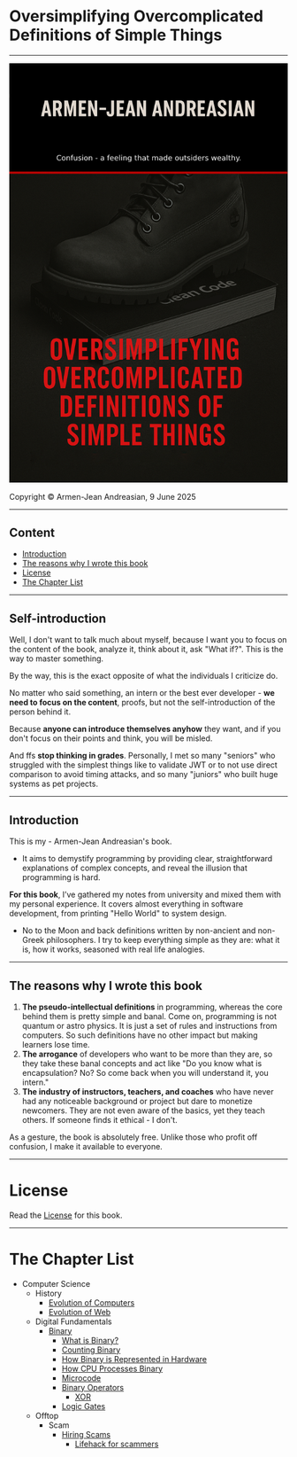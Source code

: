 # Oversimplifying Overcomplicated Definitions of Simple Things

---
![cover.png](.github/img/cover.png)

Copyright © Armen-Jean Andreasian, 9 June 2025

---
## Content

- [Introduction](#introduction)
- [The reasons why I wrote this book](#the-reasons-why-i-wrote-this-book)
- [License](#license)
- [The Chapter List](#the-chapter-list)

---
## Self-introduction

Well, I don't want to talk much about myself, because I want you to focus on the content of the book, analyze it, think about it, ask "What if?". This is the way to master something.

By the way, this is the exact opposite of what the individuals I criticize do.

No matter who said something, an intern or the best ever developer - **we need to focus on the content**, proofs, but not the self-introduction of the person behind it.

Because **anyone can introduce themselves anyhow** they want, and if you don't focus on their points and think, you will be misled.

And ffs **stop thinking in grades**. Personally, I met so many "seniors" who struggled with the simplest things like to validate JWT or to not use direct comparison to avoid timing attacks, and so many "juniors" who built huge systems as pet projects.

---
## Introduction

This is my - Armen-Jean Andreasian's book. 

- It aims to demystify programming by providing clear, straightforward explanations of complex concepts, and reveal the illusion that programming is hard.

**For this book**, I’ve gathered my notes from university and mixed them with my personal experience. It covers almost everything in software development, from printing "Hello World" to system design.

- No to the Moon and back definitions written by non-ancient and non-Greek philosophers. I try to keep everything simple as they are: what it is, how it works, seasoned with real life analogies.

---
## The reasons why I wrote this book

1. **The pseudo-intellectual definitions** in programming, whereas the core behind them is pretty simple and banal. Come on, programming is not quantum or astro physics. It is just a set of rules and instructions from computers. So such definitions have no other impact but making learners lose time.
2. **The arrogance** of developers who want to be more than they are, so they take these banal concepts and act like "Do you know what is encapsulation? No? So come back when you will understand it, you intern."
3. **The industry of instructors, teachers, and coaches** who have never had any noticeable background or project but dare to monetize newcomers. They are not even aware of the basics, yet they teach others. If someone finds it ethical - I don't.

As a gesture, the book is absolutely free. Unlike those who profit off confusion, I make it available to everyone.

---
# License
Read the [License](License.md) for this book.


----
# The Chapter List

- Computer Science
  - History
    - [Evolution of Computers](Computer%20Science/History/Evolution%20of%20Computers.md)
    - [Evolution of Web](Computer%20Science/History/Evolution%20of%20Web.md)
  - Digital Fundamentals
    - [Binary](Computer%20Science/Digital%20Fundamentals/Binary/README.md)
      - [What is Binary?](Computer%20Science/Digital%20Fundamentals/Binary/What%20is%20binary.md)
      - [Counting Binary](Computer%20Science/Digital%20Fundamentals/Binary/Counting%20Binary.md)
      - [How Binary is Represented in Hardware](Computer%20Science/Digital%20Fundamentals/Binary/How%20Binary%20is%20Represented%20in%20Hardware.md)
      - [How CPU Processes Binary](Computer%20Science/Digital%20Fundamentals/Binary/How%20CPU%20Processes%20Binary.md)
      - [Microcode](Computer%20Science/Digital%20Fundamentals/Binary/Microcode.md)
      - [Binary Operators](Computer%20Science/Digital%20Fundamentals/Binary/Binary%20Operators/README.md)
        - [XOR](Computer%20Science/Digital%20Fundamentals/Binary/Binary%20Operators/XOR.md) 
      - [Logic Gates](Computer%20Science/Digital%20Fundamentals/Binary/Logic%20Gates%20%26%20Binary%20Operators/Logic%20Gates.md)
  - Offtop
    - Scam
      - [Hiring Scams](Offtop/Scam/Hiring%20Scams)
        - [Lifehack for scammers](Offtop/Scam/Hiring%20Scams/Lifehack%20for%20scammers.md)

